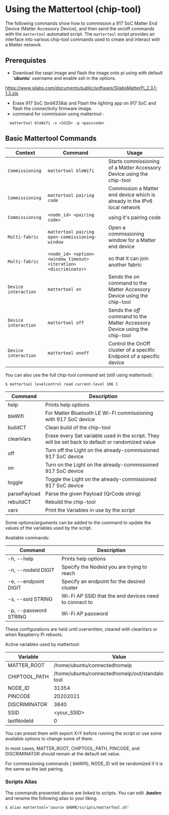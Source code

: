 
# Using the Mattertool (chip-tool)

The following commands show how to commission a 917 SoC Matter End Device (Matter Accessory Device), and then send the on/off commands with the `mattertool` automated script. The `mattertool` script provides an interface into various chip-tool commands used to create and interact with a Matter network.


## Prerequistes 
- Download the raspi image and flash the image onto pi using with default '**ubuntu**' username and enable ssh in the options.

https://www.silabs.com/documents/public/software/SilabsMatterPi_2.3.1-1.3.zip

- Erase 917 SoC (brd4338a) and  Flash the lighting app on 917 SoC and flash the connectivity firmware image. 
- command for commission using mattertool :

```shell
  mattertool bleWifi -s <SSID> -p <passcode>
```

## Basic Mattertool Commands

| **Context**	   | **Command**              | **Usage**                                                                 |
| --------------   | ------------------------ | ------------------------------------------------------------------------- |
| `Commissioning`  | `mattertool bleWifi`   | Starts commissioning of a Matter Accessory Device using the chip-tool      |
| `Commissioning`  | `mattertool pairing code` | Commission a Matter end device which is already in the IPv6 local network |
| `Commissioning`  | `<node_id> <pairing code>`| using it's pairing code                                                   |
| `Multi-fabric`   | `mattertool pairing open-commissioning-window` | Open a commissioning window for a Matter end device  |
| `Multi-fabric`   | `<node_id> <option> <window_timeout> <iteration> <discriminator>`| so that it can join another fabric |
| `Device interaction` | `mattertool on`       | Sends the _on_ command to the Matter Accessory Device using the chip-tool |
| `Device interaction` | `mattertool off`      | Sends the _off_ command to the Matter Accessory Device using the chip-tool|
| `Device interaction` | `mattertool onoff`    | Control the OnOff cluster of a specific Endpoint of a specific device     |

You can also use the full chip-tool command set (still using mattertool):

```shell
$ mattertool levelcontrol read current-level 106 1
```

| **Command**  | **Description**                                                                                               |
| ------------ | ------------------------------------------------------------------------------------------------------------- |
| help         | Prints help options                                                                                           |
| bleWifi      | For Matter Bluetooth LE Wi-FI commissioning with 917 SoC device                                              |
| buildCT      | Clean build of the chip-tool                                                                                   |
| cleanVars    | Erase every Set variable used in the script. They will be set back to default or randomized value             |
| off          | Turn off the Light on the already-commissioned 917 SoC device                                                   |
| on           | Turn on the Light on the already-commissioned 917 SoC device                                                    |
| toggle       | Toggle the Light on the already-commissioned 917 SoC device                                                     |
| parsePayload | Parse the given Payload (QrCode string)                                                                       |
| rebuildCT    | Rebuild the chip-tool                                                                                          |
| vars         | Print the Variables in use by the script                                                                      |

Some options/arguments can be added to the command to update the values of the variables used by the script.

Available commands:

| **Command**              | **Description**                                       |
| ------------------------ | ----------------------------------------------------- |
| -h, --help               | Prints help options                                   |
| -n, --nodeId DIGIT       | Specify the Nodeid you are trying to reach            |
| -e, --endpoint DIGIT     | Specify an endpoint for the desired cluster           |
| -s, --ssid STRING        | Wi-Fi AP SSID that the end devices need to connect to |
| -p, --password STRING    | Wi-Fi AP password                                     |

These configurations are held until overwritten, cleared with cleanVars or when Raspberry Pi reboots.

Active variables used by mattertool:

| **Variable**    | **Value**                                             |
| --------------- | ----------------------------------------------------- |
| MATTER_ROOT     | /home/ubuntu/connectedhomeip                          |
| CHIPTOOL_PATH   | /home/ubuntu/connectedhomeip/out/standalone/chip-tool |
| NODE_ID         | 31354                                                 |
| PINCODE         | 20202021                                              |
| DISCRIMINATOR   | 3840                                                  |
| SSID            | \<your_SSID>                                          |
| lastNodeId      | 0                                                     |

You can preset them with export X=Y before running the script or use some available options to change some of them.

In most cases, MATTER_ROOT, CHIPTOOL_PATH, PINCODE, and DISCRIMINATOR should remain at the default set value.

For commissioning commands ( bleWifi), NODE_ID will be randomized if it is the same as the last pairing.


### Scripts Alias

The commands presented above are linked to scripts. You can edit **_.bashrc_** and rename the following alias to your liking.

```shell
$ alias mattertool=‘source $HOME/scripts/matterTool.sh’
```
